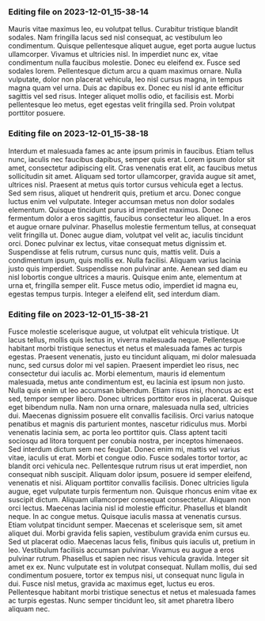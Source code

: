 

### Editing file on 2023-12-01_15-38-14

Mauris vitae maximus leo, eu volutpat tellus. Curabitur tristique blandit sodales. Nam fringilla lacus sed nisl consequat, ac vestibulum leo condimentum. Quisque pellentesque aliquet augue, eget porta augue luctus ullamcorper. Vivamus et ultricies nisl. In imperdiet nunc ex, vitae condimentum nulla faucibus molestie. Donec eu eleifend ex. Fusce sed sodales lorem.
Pellentesque dictum arcu a quam maximus ornare. Nulla vulputate, dolor non placerat vehicula, leo nisl cursus magna, in tempus magna quam vel urna. Duis ac dapibus ex. Donec eu nisl id ante efficitur sagittis vel sed risus. Integer aliquet mollis odio, et facilisis est. Morbi pellentesque leo metus, eget egestas velit fringilla sed. Proin volutpat porttitor posuere.




### Editing file on 2023-12-01_15-38-18

Interdum et malesuada fames ac ante ipsum primis in faucibus. Etiam tellus nunc, iaculis nec faucibus dapibus, semper quis erat. Lorem ipsum dolor sit amet, consectetur adipiscing elit. Cras venenatis erat elit, ac faucibus metus sollicitudin sit amet. Aliquam sed tortor ullamcorper, gravida augue sit amet, ultrices nisl. Praesent at metus quis tortor cursus vehicula eget a lectus. Sed sem risus, aliquet ut hendrerit quis, pretium et arcu. Donec congue luctus enim vel vulputate. Integer accumsan metus non dolor sodales elementum. Quisque tincidunt purus id imperdiet maximus. Donec fermentum dolor a eros sagittis, faucibus consectetur leo aliquet. In a eros et augue ornare pulvinar. Phasellus molestie fermentum tellus, at consequat velit fringilla ut. Donec augue diam, volutpat vel velit ac, iaculis tincidunt orci. Donec pulvinar ex lectus, vitae consequat metus dignissim et. Suspendisse at felis rutrum, cursus nunc quis, mattis velit.
Duis a condimentum ipsum, quis mollis ex. Nulla facilisi. Aliquam varius lacinia justo quis imperdiet. Suspendisse non pulvinar ante. Aenean sed diam eu nisl lobortis congue ultrices a mauris. Quisque enim ante, elementum at urna et, fringilla semper elit. Fusce metus odio, imperdiet id magna eu, egestas tempus turpis. Integer a eleifend elit, sed interdum diam.




### Editing file on 2023-12-01_15-38-21

Fusce molestie scelerisque augue, ut volutpat elit vehicula tristique. Ut lacus tellus, mollis quis lectus in, viverra malesuada neque. Pellentesque habitant morbi tristique senectus et netus et malesuada fames ac turpis egestas. Praesent venenatis, justo eu tincidunt aliquam, mi dolor malesuada nunc, sed cursus dolor mi vel sapien. Praesent imperdiet leo risus, nec consectetur dui iaculis ac. Morbi elementum, mauris id elementum malesuada, metus ante condimentum est, eu lacinia est ipsum non justo. Nulla quis enim ut leo accumsan bibendum. Etiam risus nisi, rhoncus ac est sed, tempor semper libero. Donec ultrices porttitor eros in placerat. Quisque eget bibendum nulla. Nam non urna ornare, malesuada nulla sed, ultricies dui. Maecenas dignissim posuere elit convallis facilisis. Orci varius natoque penatibus et magnis dis parturient montes, nascetur ridiculus mus. Morbi venenatis lacinia sem, ac porta leo porttitor quis. Class aptent taciti sociosqu ad litora torquent per conubia nostra, per inceptos himenaeos. Sed interdum dictum sem nec feugiat.
Donec enim mi, mattis vel varius vitae, iaculis ut erat. Morbi et congue odio. Fusce sodales tortor tortor, ac blandit orci vehicula nec. Pellentesque rutrum risus ut erat imperdiet, non consequat nibh suscipit. Aliquam dolor ipsum, posuere id semper eleifend, venenatis et nisi. Aliquam porttitor convallis facilisis. Donec ultricies ligula augue, eget vulputate turpis fermentum non.
Quisque rhoncus enim vitae ex suscipit dictum. Aliquam ullamcorper consequat consectetur. Aliquam non orci lectus. Maecenas lacinia nisl id molestie efficitur. Phasellus et blandit neque. In ac congue metus. Quisque iaculis massa at venenatis cursus.
Etiam volutpat tincidunt semper. Maecenas et scelerisque sem, sit amet aliquet dui. Morbi gravida felis sapien, vestibulum gravida enim cursus eu. Sed ut placerat odio. Maecenas lacus felis, finibus quis iaculis ut, pretium in leo. Vestibulum facilisis accumsan pulvinar. Vivamus eu augue a eros pulvinar rutrum. Phasellus et sapien nec risus vehicula gravida. Integer sit amet ex ex. Nunc vulputate est in volutpat consequat. Nullam mollis, dui sed condimentum posuere, tortor ex tempus nisi, ut consequat nunc ligula in dui. Fusce nisl metus, gravida ac maximus eget, luctus eu eros. Pellentesque habitant morbi tristique senectus et netus et malesuada fames ac turpis egestas. Nunc semper tincidunt leo, sit amet pharetra libero aliquam nec.


